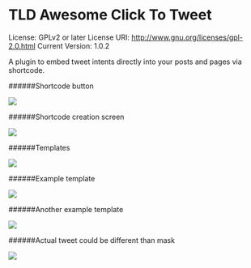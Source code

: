 # TLD Awesome Click To Tweet

License: GPLv2 or later
License URI: http://www.gnu.org/licenses/gpl-2.0.html
Current Version: 1.0.2

A plugin to embed tweet intents directly into your posts and pages via shortcode.

######Shortcode button

<img src="https://s22.postimg.org/5k2wz1z41/screenshort_1.png" />

######Shortcode creation screen

<img src="https://s22.postimg.org/4j2o9xi4h/screenshort_2.png" />

######Templates

<img src="https://s22.postimg.org/dfdgdv8qp/screenshort_3.png" />

######Example template

<img src="https://s22.postimg.org/9x1ghh7up/screenshort_4.png" />

######Another example template

<img src="https://s22.postimg.org/qm7hr4ttt/screenshort_5.png" />

######Actual tweet could be different than mask

<img src="https://s22.postimg.org/5ql7fvxmp/screenshort_6.png" />
